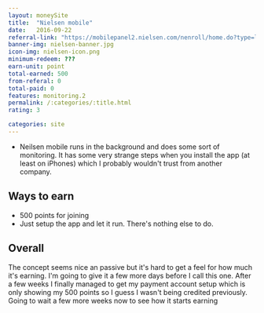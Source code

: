 ```yaml
---
layout: moneySite
title:  "Nielsen mobile"
date:   2016-09-22
referral-link: "https://mobilepanel2.nielsen.com/nenroll/home.do?type=load&l=en_au&pid=2"
banner-img: nielsen-banner.jpg
icon-img: nielsen-icon.png
minimum-redeem: ???
earn-unit: point
total-earned: 500
from-referal: 0
total-paid: 0
features: monitoring.2
permalink: /:categories/:title.html
rating: 3

categories: site
---
```


* Neilsen mobile runs in the background and does some sort of monitoring. It has some very strange steps when you install the app (at least on iPhones) which I probably wouldn't trust from another company.


Ways to earn
---

* 500 points for joining
* Just setup the app and let it run. There's nothing else to do.


Overall
-------

The concept seems nice an passive but it's hard to get a feel for how much it's earning. I'm going to give it a few more days before I call this one. After a few weeks I finally managed to get my payment account setup which is only showing my 500 points so I guess I wasn't being credited previously. Going to wait a few more weeks now to see how it starts earning



